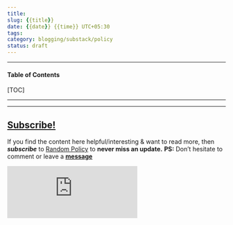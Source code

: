 ```yaml
---
title:
slug: {{title}}
date: {{date}} {{time}} UTC+05:30
tags: 
category: blogging/substack/policy
status: draft
---
```


***

<h4>Table of Contents</h4>
[TOC]

***


---
## [Subscribe!]()
If you find the content here helpful/interesting & want to read more, then _**subscribe**_ to [Random Policy](https://randompolicy8.substack.com/) to **never miss an update.**
**PS:** Don’t hesitate to comment or leave a **[message](https://twitter.com/randomdots8)**
<div class="row">
	<iframe src="https://randompolicy8.substack.com/embed" max-width="480" height="120" frameborder="0" scrolling="no" class="centred"></iframe>
	<br>
</div>